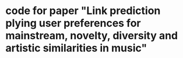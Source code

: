 # code for paper "Link prediction plying user preferences for mainstream, novelty, diversity and artistic similarities in music"

